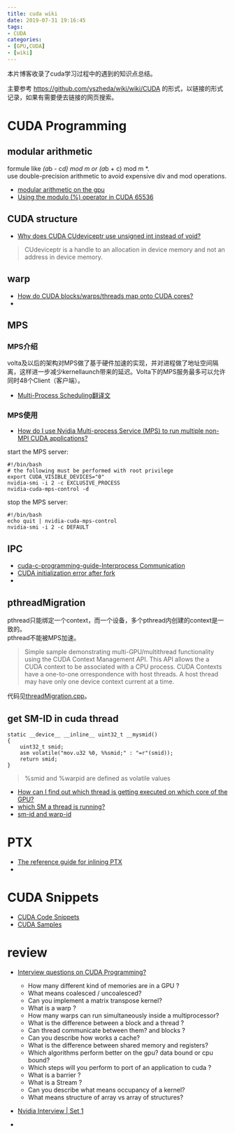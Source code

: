 ```yaml
---
title: cuda wiki
date: 2019-07-31 19:16:45
tags:
- CUDA
categories:
- [GPU,CUDA]
- [wiki]
---
```


本片博客收录了cuda学习过程中的遇到的知识点总结。  

<!-- more -->  

主要参考 <https://github.com/yszheda/wiki/wiki/CUDA> 的形式，以链接的形式记录，如果有需要便去链接的网页搜索。  

# CUDA Programming

## modular arithmetic

formule like *(a*b - c*d) mod m or (a*b + c) mod m *.  
use double-precision arithmetic to avoid expensive div and mod operations.  

+ [modular arithmetic on the gpu](https://stackoverflow.com/questions/12252826/modular-arithmetic-on-the-gpu)  
+ [Using the modulo (%) operator in CUDA 65536](https://www.beechwood.eu/using-the-modulo-operator-in-cuda-65536/)  

## CUDA structure

+ [Why does CUDA CUdeviceptr use unsigned int instead of void?](https://stackoverflow.com/a/18141906)  
> CUdeviceptr is a handle to an allocation in device memory and not an address in device memory.  

## warp

+ [How do CUDA blocks/warps/threads map onto CUDA cores?](https://stackoverflow.com/questions/10460742/how-do-cuda-blocks-warps-threads-map-onto-cuda-cores)  
+ 

## MPS

### MPS介绍

volta及以后的架构对MPS做了基于硬件加速的实现，并对进程做了地址空间隔离，这样进一步减少kernellaunch带来的延迟。Volta下的MPS服务最多可以允许同时48个Client（客户端）。  
+ [Multi-Process Scheduling翻译文](https://cloud.tencent.com/developer/article/1081424)  

### MPS使用  
+ [How do I use Nvidia Multi-process Service (MPS) to run multiple non-MPI CUDA applications?](https://stackoverflow.com/a/34711344)  

start the MPS server:  

```
#!/bin/bash
# the following must be performed with root privilege
export CUDA_VISIBLE_DEVICES="0"
nvidia-smi -i 2 -c EXCLUSIVE_PROCESS
nvidia-cuda-mps-control -d
```

stop the MPS server:  
```
#!/bin/bash
echo quit | nvidia-cuda-mps-control
nvidia-smi -i 2 -c DEFAULT
```

## IPC

+ [cuda-c-programming-guide-Interprocess Communication](https://docs.nvidia.com/cuda/cuda-c-programming-guide/index.html#interprocess-communication)
+ [CUDA initialization error after fork](https://stackoverflow.com/questions/22950047/cuda-initialization-error-after-fork)  
+ 

## pthreadMigration

pthread只能绑定一个context，而一个设备，多个pthread内创建的context是一致的。  
pthread不能被MPS加速。  

> Simple sample demonstrating multi-GPU/multithread functionality using
> the CUDA Context Management API.  This API allows the a CUDA context to be 
> associated with a CPU process.  CUDA Contexts have a one-to-one orrespondence
> with host threads.  A host thread may have only one device context current
> at a time.

代码见[threadMigration.cpp](https://github.com/huoyao/cudasdk/blob/master/6_Advanced/threadMigration/threadMigration.cpp)。  


## get SM-ID in cuda thread

```
static __device__ __inline__ uint32_t __mysmid()
{
    uint32_t smid;
    asm volatile("mov.u32 %0, %%smid;" : "=r"(smid));
    return smid;
}
```

> %smid and %warpid are defined as volatile values

+ [How can I find out which thread is getting executed on which core of the GPU?](https://stackoverflow.com/questions/28881491/how-can-i-find-out-which-thread-is-getting-executed-on-which-core-of-the-gpu)
+ [which SM a thread is running?](https://devtalk.nvidia.com/default/topic/481465/cuda-programming-and-performance/any-way-to-know-on-which-sm-a-thread-is-running-/2)
+ [sm-id and warp-id](https://docs.nvidia.com/cuda/cuda-c-programming-guide/index.html#sm-id-and-warp-id)

# PTX

+ [The reference guide for inlining PTX ](https://docs.nvidia.com/cuda/inline-ptx-assembly/index.html#abstract)  
+ 


# CUDA Snippets


+ [CUDA Code Snippets](https://github.com/yszheda/wiki/wiki/CUDA-Code-Snippets)
+ [CUDA Samples](https://github.com/huoyao/cudasdk)

# review

+ [Interview questions on CUDA Programming?](https://stackoverflow.com/questions/1958320/interview-questions-on-cuda-programming)  
    + How many different kind of memories are in a GPU ?
    + What means coalesced / uncoalesced?
    + Can you implement a matrix transpose kernel?
    + What is a warp ?
    + How many warps can run simultaneously inside a multiprocessor?
    + What is the difference between a block and a thread ?
    + Can thread communicate between them? and blocks ?
    + Can you describe how works a cache?
    + What is the difference between shared memory and registers?
    + Which algorithms perform better on the gpu? data bound or cpu bound?
    + Which steps will you perform to port of an application to cuda ?
    + What is a barrier ?
    + What is a Stream ?
    + Can you describe what means occupancy of a kernel?
    + What means structure of array vs array of structures?

+ [Nvidia Interview | Set 1](https://www.geeksforgeeks.org/nvidia-interview-set-1/)  
+ 
